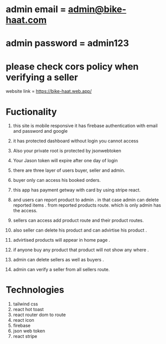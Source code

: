 # admin email = admin@bike-haat.com

# admin password = admin123
# please check cors policy when verifying a seller 

website link = https://bike-haat.web.app/

# Fuctionality

1. this site is mobile responsive it has firebase authentication with email and password and google

2. it has protected dashboard without login you cannot access
3. Also your private root is protected by jsonwebtoken
4. Your Jason token will expire after one day of login
5. there are three layer of users buyer, seller and admin.
6. buyer only can access his booked orders.
7. this app has payment getway with card by using stripe react.
8. and users can report product to admin . in that case admin can delete reported items . from reported products route. which is only admin has the access.
9. sellers can access add product route and their product routes.
10. also seller can delete his product and can advirtise his product .
11. advirtised products will appear in home page .
12. if anyone buy any product that product will not show any where .
13. admin can delete sellers as well as buyers .
14. admin can verify a seller from all sellers route.

# Technologies

1. tailwind css
2. react hot toast
3. react router dom to route
4. react icon
5. firebase
6. json web token
7. react stripe
